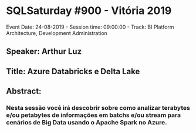 # SQLSaturday #900 - Vitória 2019
Event Date: 24-08-2019 - Session time: 09:00:00 - Track: BI Platform Architecture, Development  Administration
## Speaker: Arthur Luz
## Title: Azure Databricks e Delta Lake
## Abstract:
### Nesta sessão você irá descobrir sobre como analizar terabytes e/ou petabytes de informações em batchs e/ou stream para cenários de Big Data usando o Apache Spark no Azure.
